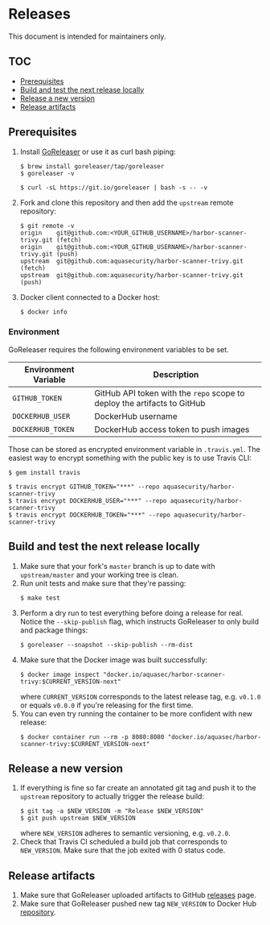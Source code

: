 # Releases

This document is intended for maintainers only.

## TOC

- [Prerequisites](#prerequisites)
- [Build and test the next release locally](#build-and-test-the-next-release-locally)
- [Release a new version](#release-a-new-version)
- [Release artifacts](#release-artifacts)

## Prerequisites

1. Install [GoReleaser](https://goreleaser.com/) or use it as curl bash piping:
   ```
   $ brew install goreleaser/tap/goreleaser
   $ goreleaser -v
   ```
   ```
   $ curl -sL https://git.io/goreleaser | bash -s -- -v
   ```
2. Fork and clone this repository and then add the `upstream` remote repository:
   ```
   $ git remote -v
   origin    git@github.com:<YOUR_GITHUB_USERNAME>/harbor-scanner-trivy.git (fetch)
   origin    git@github.com:<YOUR_GITHUB_USERNAME>/harbor-scanner-trivy.git (push)
   upstream  git@github.com:aquasecurity/harbor-scanner-trivy.git (fetch)
   upstream  git@github.com:aquasecurity/harbor-scanner-trivy.git (push)
   ```
3. Docker client connected to a Docker host:
   ```
   $ docker info
   ```

### Environment

GoReleaser requires the following environment variables to be set.

| Environment Variable | Description |
|----------------------|-------------|
| `GITHUB_TOKEN`       | GitHub API token with the `repo` scope to deploy the artifacts to GitHub |
| `DOCKERHUB_USER`     | DockerHub username |
| `DOCKERHUB_TOKEN`    | DockerHub access token to push images |

Those can be stored as encrypted environment variable in `.travis.yml`. The easiest way to encrypt something with the
public key is to use Travis CLI:

```
$ gem install travis
```

```
$ travis encrypt GITHUB_TOKEN="***" --repo aquasecurity/harbor-scanner-trivy
$ travis encrypt DOCKERHUB_USER="***" --repo aquasecurity/harbor-scanner-trivy
$ travis encrypt DOCKERHUB_TOKEN="***" --repo aquasecurity/harbor-scanner-trivy
```

## Build and test the next release locally

1. Make sure that your fork's `master` branch is up to date with `upstream/master` and your working tree is clean.
2. Run unit tests and make sure that they're passing:
   ```
   $ make test
   ```
3. Perform a dry run to test everything before doing a release for real. Notice the `--skip-publish` flag, which
   instructs GoReleaser to only build and package things:
   ```
   $ goreleaser --snapshot --skip-publish --rm-dist
   ```
4. Make sure that the Docker image was built successfully:
   ```
   $ docker image inspect "docker.io/aquasec/harbor-scanner-trivy:$CURRENT_VERSION-next"
   ```
   where `CURRENT_VERSION` corresponds to the latest release tag, e.g. `v0.1.0` or equals `v0.0.0` if you're releasing
   for the first time.
5. You can even try running the container to be more confident with new release:
   ```
   $ docker container run --rm -p 8080:8080 "docker.io/aquasec/harbor-scanner-trivy:$CURRENT_VERSION-next"
   ```

## Release a new version

1. If everything is fine so far create an annotated git tag and push it to the `upstream` repository to actually
   trigger the release build:
   ```
   $ git tag -a $NEW_VERSION -m "Release $NEW_VERSION"
   $ git push upstream $NEW_VERSION
   ```
   where `NEW_VERSION` adheres to semantic versioning, e.g. `v0.2.0`.
2. Check that Travis CI scheduled a build job that corresponds to `NEW_VERSION`. Make sure that the job exited with 0 status code.

## Release artifacts

1. Make sure that GoReleaser uploaded artifacts to GitHub [releases](https://github.com/aquasecurity/harbor-scanner-trivy/releases) page.
2. Make sure that GoReleaser pushed new tag `NEW_VERSION` to Docker Hub [repository](https://hub.docker.com/r/aquasec/harbor-scanner-trivy/tags).
